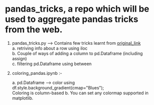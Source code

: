 # pandas_tricks, a repo which will be used to aggregate pandas tricks from the web.

1. pandas_tricks.py --> Contains few tricks learnt from [original_link](https://towardsdatascience.com/11-pandas-built-in-functions-you-should-know-1cf1783c2b9) </br>
 a. retriving info about a row using iloc </br>
 b. Couple of ways of adding a column to pd.Dataframe (including assign) </br>
 c. filtering pd.Dataframe using between </br>

 2. coloring_pandas.ipynb :- 
    
    a. pd.Dataframe --> color using df.style.background_gradient(cmap="Blues"); </br>
                        Coloring is column-based
    b. You can set any colormap supported in matplotlib. </br>